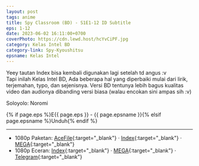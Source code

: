 ```yaml
---
layout: post
tags: anime
title: Spy Classroom (BD) - S1E1-12 ID Subtitle
eps: 1-12
date: 2023-06-02 16:11:00+0700
coverPhoto: https://cdn.lewd.host/hcYvCiPF.jpg
category: Kelas Intel BD
category-link: Spy-Kyoushitsu
epsname: Kelas Intel
---
```


Yeey tautan Index bisa kembali digunakan lagi setelah td angus :v<br>
Tapi inilah Kelas Intel BD, Ada beberapa hal yang diperbaiki mulai dari lirik, terjemahan, typo, dan sejenisnya. Versi BD tentunya lebih bagus kualitas video dan audionya dibanding versi biasa (walau encokan sini ampas sih :v)

Soloyolo: Noromi

{% if page.eps %}E{{ page.eps }} - {{ page.epsname }}{% elsif page.epsname %}Unduh{% endif %}

---
- 1080p Paketan: [AceFile](https://acefile.co/f/98905482){:target="_blank"} &middot; [Index](https://bit.ly/3N8N4qt){:target="_blank"} &middot; [MEGA](https://mega.nz/file/APk3UZTD#PdJEeI4mIXUR8r8cPLpoPWWZ8QCMPtducGYRwF7VJgo){:target="_blank"}
- 1080p Eceran: [Index](https://bit.ly/3MEI5wc){:target="_blank"} &middot; [MEGA](https://mega.nz/folder/FasDBTCI#XgSNNXPde1czBzNPR56paQ){:target="_blank"} &middot; [Telegram](https://t.me/a1fansub/257){:target="_blank"}
